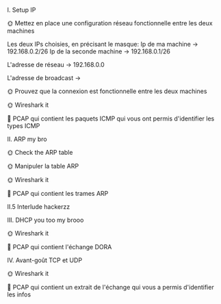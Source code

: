 I. Setup IP


🌞 Mettez en place une configuration réseau fonctionnelle entre les deux machines

Les deux IPs choisies, en précisant le masque:
              Ip de ma machine -> 192.168.0.2/26
              Ip de la seconde machine -> 192.168.0.1/26
              
L'adresse de réseau -> 192.168.0.0

L'adresse de broadcast -> 
              
🌞 Prouvez que la connexion est fonctionnelle entre les deux machines

🌞 Wireshark it

🦈 PCAP qui contient les paquets ICMP qui vous ont permis d'identifier les types ICMP


II. ARP my bro


🌞 Check the ARP table

🌞 Manipuler la table ARP

🌞 Wireshark it

🦈 PCAP qui contient les trames ARP


II.5 Interlude hackerzz


III. DHCP you too my brooo


🌞 Wireshark it

🦈 PCAP qui contient l'échange DORA


IV. Avant-goût TCP et UDP



🌞 Wireshark it

🦈 PCAP qui contient un extrait de l'échange qui vous a permis d'identifier les infos
